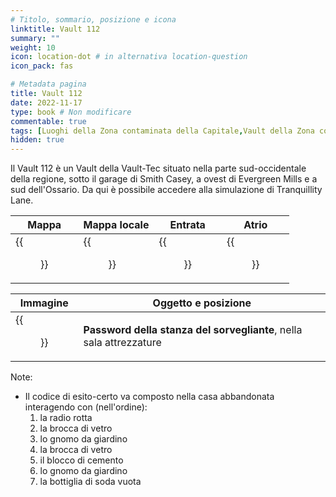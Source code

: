 ```yaml
---
# Titolo, sommario, posizione e icona
linktitle: Vault 112
summary: ""
weight: 10
icon: location-dot # in alternativa location-question
icon_pack: fas

# Metadata pagina
title: Vault 112
date: 2022-11-17
type: book # Non modificare
commentable: true
tags: [Luoghi della Zona contaminata della Capitale,Vault della Zona contaminata della Capitale] 
hidden: true
---
```




Il Vault 112 è un Vault della Vault-Tec situato nella parte sud-occidentale della regione, sotto il garage di Smith Casey, a ovest di Evergreen Mills e a sud dell'Ossario. Da qui è possibile accedere alla simulazione di Tranquillity Lane.

| Mappa                                           | Mappa locale                          | Entrata                          | Atrio                                |
| ----------------------------------------------- | ------------------------------------- | -------------------------------- | ------------------------------------ |
| {{<figure src="fo3/Smith_Caseys_Garage_loc.webp">}} | {{<figure src="fo3/Vault_112_map.webp">}} | {{<figure src="fo3/Vault112.webp">}} | {{<figure src="fo3/Vault_112_TQ.webp">}} |

| Immagine                                                | Oggetto e posizione                                                 |
| ------------------------------------------------------- | ------------------------------------------------------------------- |
| {{<figure src="fo3/Vault_112_overseers_office_code.webp">}} | **Password della stanza del sorvegliante**, nella sala attrezzature |



Note:
- Il codice di esito-certo va composto nella casa abbandonata interagendo con (nell'ordine): 
	1. la radio rotta
	2. la brocca di vetro
	3. lo gnomo da giardino
	4. la brocca di vetro
	5. il blocco di cemento
	6. lo gnomo da giardino
	7. la bottiglia di soda vuota


